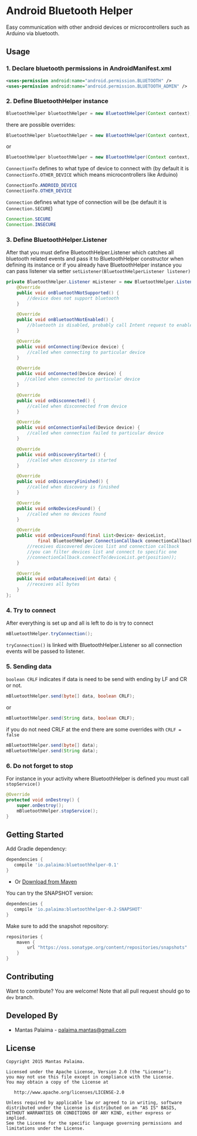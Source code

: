 # Android Bluetooth Helper

Easy communication with other android devices or microcontrollers such as Arduino via bluetooth.

## Usage

### 1. Declare bluetooth permissions in AndroidManifest.xml
```xml
<uses-permission android:name="android.permission.BLUETOOTH" />
<uses-permission android:name="android.permission.BLUETOOTH_ADMIN" />
```
### 2. Define BluetoothHelper instance
```java
BluetoothHelper bluetoothHelper = new BluetoothHelper(Context context);
```
there are possible overrides:
```java
BluetoothHelper bluetoothHelper = new BluetoothHelper(Context context, BluetoothHelper.Listener listener);
```
or
```java
BluetoothHelper bluetoothHelper = new BluetoothHelper(Context context, ConnectionTo connectionTo, Connection connection, BluetoothHelper.Listener listener);
```

`ConnectionTo` defines to what type of device to connect with (by default it is `ConnectionTo.OTHER_DEVICE` which means microcontrollers like Arduino)

```java
ConnectionTo.ANDROID_DEVICE
ConnectionTo.OTHER_DEVICE
```

`Connection` defines what type of connection will be (be default it is `Connection.SECURE`)

```java
Connection.SECURE
Connection.INSECURE
```
### 3. Define BluetoothHelper.Listener
After that you must define BluetoothHelper.Listener which catches all bluetooth related events and pass it to BluetoothHelper constructor when defining its instance or if you already have BluetoothHelper instance you can pass listener via setter `setListener(BluetoothHelperListener listener)`

```java
private BluetoothHelper.Listener mListener = new BluetoothHelper.Listener() {
    @Override
    public void onBluetoothNotSupported() {
        //device does not support bluetooth
    }

    @Override
    public void onBluetoothNotEnabled() {
        //bluetooth is disabled, probably call Intent request to enable bluetooth
    }

    @Override
    public void onConnecting(Device device) {
        //called when connecting to particular device
    }

    @Override
    public void onConnected(Device device) {
       //called when connected to particular device
    }

    @Override
    public void onDisconnected() {
        //called when disconnected from device
    }

    @Override
    public void onConnectionFailed(Device device) {
        //called when connection failed to particular device
    }

    @Override
    public void onDiscoveryStarted() {
        //called when discovery is started
    }

    @Override
    public void onDiscoveryFinished() {
        //called when discovery is finished
    }

    @Override
    public void onNoDevicesFound() {
        //called when no devices found
    }

    @Override
    public void onDevicesFound(final List<Device> deviceList,
            final BluetoothHelper.ConnectionCallback connectionCallback) {
        //receives discovered devices list and connection callback
        //you can filter devices list and connect to specific one
        //connectionCallback.connectTo(deviceList.get(position));
    }

    @Override
    public void onDataReceived(int data) {
        //receives all bytes
    }
};
```

### 4. Try to connect
After everything is set up and all is left to do is try to connect

```java
mBluetoothHelper.tryConnection();
```
`tryConnection()` is linked with BluetoothHelper.Listener so all connection events will be passed to listener.

### 5. Sending data
`boolean CRLF` indicates if data is need to be send with ending by LF and CR or not.
```java
mBluetoothHelper.send(byte[] data, boolean CRLF);
```
or
```java
mBluetoothHelper.send(String data, boolean CRLF);
```
if you do not need CRLF at the end there are some overrides with `CRLF = false`
```java
mBluetoothHelper.send(byte[] data);
mBluetoothHelper.send(String data);
```

### 6. Do not forget to stop
For instance in your activity where BluetoothHelper is defined you must call `stopService()`
```java
@Override
protected void onDestroy() {
    super.onDestroy();
    mBluetoothHelper.stopService();
}
```


## Getting Started

Add Gradle dependency:

```gradle
dependencies {
   compile 'io.palaima:bluetoothhelper-0.1'
}
```

* Or
[Download from Maven](https://oss.sonatype.org/content/repositories/releases/io/palaima/bluetoothhelper/0.1/bluetoothhelper-0.1.aar)

You can try the SNAPSHOT version:

```gradle
dependencies {
   compile 'io.palaima:bluetoothhelper-0.2-SNAPSHOT'
}
```
Make sure to add the snapshot repository:

```gradle
repositories {
    maven {
        url "https://oss.sonatype.org/content/repositories/snapshots"
    }
}
```

## Contributing
Want to contribute? You are welcome!
Note that all pull request should go to `dev` branch.

Developed By
------------

* Mantas Palaima - <palaima.mantas@gmail.com>

License
--------

    Copyright 2015 Mantas Palaima.

    Licensed under the Apache License, Version 2.0 (the "License");
    you may not use this file except in compliance with the License.
    You may obtain a copy of the License at

       http://www.apache.org/licenses/LICENSE-2.0

    Unless required by applicable law or agreed to in writing, software
    distributed under the License is distributed on an "AS IS" BASIS,
    WITHOUT WARRANTIES OR CONDITIONS OF ANY KIND, either express or implied.
    See the License for the specific language governing permissions and
    limitations under the License.
